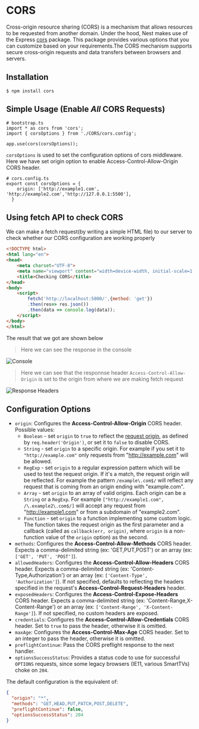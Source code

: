 # CORS

Cross-origin resource sharing (CORS) is a mechanism that allows resources to be requested from another domain. Under the hood, Nest makes use of the Express [cors](https://github.com/expressjs/cors) package. This package provides various options that you can customize based on your requirements.The CORS mechanism supports secure cross-origin requests and data transfers between browsers and servers. 

## Installation
```
$ npm install cors
```

## Simple Usage (Enable *All* CORS Requests)
```
# bootstrap.ts
import * as cors from 'cors';
import { corsOptions } from './CORS/cors.config';

app.use(cors(corsOptions));
```

`corsOptions` is used to set the configuration options of cors middleware. Here we have set origin option to enable Access-Control-Allow-Origin CORS header.

```
# cors.config.ts
export const corsOptions = {
    origin: ['http://example1.com', 'http://example2.com','http://127.0.0.1:5500'],
  }
```
## Using fetch API to check CORS
We can make a fetch request(by writing a simple HTML file) to our server to check whether our CORS configuration are working properly

```html
<!DOCTYPE html>
<html lang="en">
<head>
    <meta charset="UTF-8">
    <meta name="viewport" content="width=device-width, initial-scale=1.0">
    <title>Checking CORS</title>
</head>
<body>
    <script>
        fetch('http://localhost:5000/',{method: 'get'})
        .then(res=> res.json())
        .then(data => console.log(data));
    </script>
</body>
</html>

```
The result that we got are shown below

> Here we can see the response in the console

![Console](https://github.com/ssingh3006/rest-node-nestjs/blob/newFeatures/wiki/images/CORS-console-result.PNG?raw=true)

> Here we can see that the responnse header `Access-Control-Allow-Origin` is set to the origin from where we are making fetch request

![Response Headers](https://github.com/ssingh3006/rest-node-nestjs/blob/newFeatures/wiki/CORS-response-headers.PNG?raw=true)


## Configuration Options

* `origin`: Configures the **Access-Control-Allow-Origin** CORS header. Possible values:
  - `Boolean` - set `origin` to `true` to reflect the [request origin](http://tools.ietf.org/html/draft-abarth-origin-09), as defined by `req.header('Origin')`, or set it to `false` to disable CORS.
  - `String` - set `origin` to a specific origin. For example if you set it to `"http://example.com"` only requests from "http://example.com" will be allowed.
  - `RegExp` - set `origin` to a regular expression pattern which will be used to test the request origin. If it's a match, the request origin will be reflected. For example the pattern `/example\.com$/` will reflect any request that is coming from an origin ending with "example.com".
  - `Array` - set `origin` to an array of valid origins. Each origin can be a `String` or a `RegExp`. For example `["http://example1.com", /\.example2\.com$/]` will accept any request from "http://example1.com" or from a subdomain of "example2.com".
  - `Function` - set `origin` to a function implementing some custom logic. The function takes the request origin as the first parameter and a callback (called as `callback(err, origin)`, where `origin` is a non-function value of the `origin` option) as the second.
* `methods`: Configures the **Access-Control-Allow-Methods** CORS header. Expects a comma-delimited string (ex: 'GET,PUT,POST') or an array (ex: `['GET', 'PUT', 'POST']`).
* `allowedHeaders`: Configures the **Access-Control-Allow-Headers** CORS header. Expects a comma-delimited string (ex: 'Content-Type,Authorization') or an array (ex: `['Content-Type', 'Authorization']`). If not specified, defaults to reflecting the headers specified in the request's **Access-Control-Request-Headers** header.
* `exposedHeaders`: Configures the **Access-Control-Expose-Headers** CORS header. Expects a comma-delimited string (ex: 'Content-Range,X-Content-Range') or an array (ex: `['Content-Range', 'X-Content-Range']`). If not specified, no custom headers are exposed.
* `credentials`: Configures the **Access-Control-Allow-Credentials** CORS header. Set to `true` to pass the header, otherwise it is omitted.
* `maxAge`: Configures the **Access-Control-Max-Age** CORS header. Set to an integer to pass the header, otherwise it is omitted.
* `preflightContinue`: Pass the CORS preflight response to the next handler.
* `optionsSuccessStatus`: Provides a status code to use for successful `OPTIONS` requests, since some legacy browsers (IE11, various SmartTVs) choke on `204`.

The default configuration is the equivalent of:

```json
{
  "origin": "*",
  "methods": "GET,HEAD,PUT,PATCH,POST,DELETE",
  "preflightContinue": false,
  "optionsSuccessStatus": 204
}
```